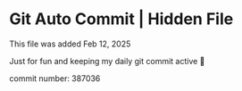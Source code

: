 # Git Auto Commit | Hidden File

This file was added Feb 12, 2025

Just for fun and keeping my daily git commit active 🤪

commit number: 387036
